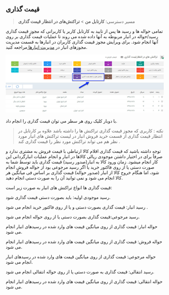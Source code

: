 ﻿## قیمت گذاری

> مسیر دسترسی: **کارتابل من** > **تراکنش‌های در انتظار قیمت گذاری**

تمامی حواله ها و رسید ها پس از تایید به کارتابل کاربر یا کاربرانی که مجوز قیمت گذاری رسید/حواله در انبار مربوطه به آنها داده شده می روند تا عملیات قیمت گذاری بر روی آنها انجام شود. برای ویرایش مجوز قیمت گذاری کاربران در انبارها به قسمت مدیریت مجوزهای انبار در [مدیریت انبارها ](https://github.com/1stco/PayamGostarDocs/blob/master/help%202.5.4/Settings/Warehouse-management/Warehouse-management.md)مراجعه کنید.

![](GheymatGozari.jpg)

با دوبار کلیک روی هر سطر می توان قیمت گذاری را انجام داد.

> نکته : کاربری که مجوز قیمت گذاری تراکنش ها را داشته باشد  علاوه بر کارتابل در انتظار قیمت گذاری از قسمت خرید فروش انبار در لیست تراکنش های انبار مورد نظر  هم می تواند تراکنش مورد نظر را قیمت گذاری کند .


 توجه داشته باشید که قیمت گذاری اقلام کالا ارتباطی با قیمت فروش به مشتری ندارد و صرفاً برای در اختیار داشتن موجودی ریالی کالاها در انبار و انجام عملیات انبارگردانی این کار انجام میشود. زمان ورود کالا به انبار(صدور رسید) قیمت گذاری باید توسط شما به صورت دستی یا از روی فاکتور خرید یا  اگر رسید مرجوعی بود از حواله فروش انجام شود، اما هنگام خروج کالا از انبار (صدور حواله) قیمت گذاری بر اساس فی میانگین هر کالا انجام می شود و نمی توانید آن را به صورت دستی انجام دهید.

قیمت گذاری ها انواع تراکنش های انبار به صورت زیر است:

رسید موجودی اولیه: باید  بصورت دستی قیمت گذاری  شود.

رسید انبار: قیمت گذاری بصورت دستی و یا از روی فاکتور خرید انجام می شود .

رسید مرجوعی:قیمت گذاری  بصورت دستی یا از روی حواله انجام می شود.

حواله انبار:  قیمت گذاری از روی میانگین قیمت های وارد شده در رسیدهای انبار انجام می شود. 

حواله فروش:  قیمت گذاری از روی میانگین قیمت های وارد شده در رسیدهای انبار انجام می شود. 

حواله مرجوعی:  قیمت گذاری از روی میانگین قیمت های وارد شده در رسیدهای انبار انجام می شود. 

رسید انتقالی: قیمت گذاری به صورت دستی یا از روی حواله انتقالی انجام می شود.

حواله انتقالی:  قیمت گذاری از روی میانگین قیمت های وارد شده در رسیدهای انبار انجام می شود.

